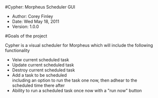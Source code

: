 #Cypher: Morpheus Scheduler GUI

* Author: Corey Finley
* Date: Wed May 18, 2011
* Version: 1.0.0

#Goals of the project

Cypher is a visual scheduler for Morpheus which will include the following functionality

* Veiw current scheduled task
* Update current scheduled task
* Destroy current scheduled task
* Add a task to be scheduled<br>including an option to run the task one now, then adhear to the scheduled time there after
* Ability to run a scheduled task once now with a "run now" button
